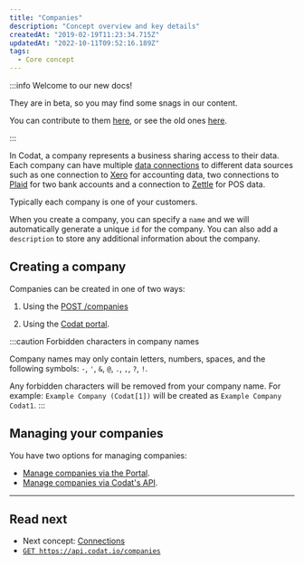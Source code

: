 ```yaml
---
title: "Companies"
description: "Concept overview and key details"
createdAt: "2019-02-19T11:23:34.715Z"
updatedAt: "2022-10-11T09:52:16.189Z"
tags:
  - Core concept
---
```


:::info Welcome to our new docs!

They are in beta, so you may find some snags in our content.

You can contribute to them <a href="https://github.com/codatio/codat-docs" target="_blank">here</a>, or see the old ones <a href="https://codat.readme.io/docs">here</a>.

:::

In Codat, a company represents a business sharing access to their data. Each company can have multiple [data connections](/core-concepts/connections) to different data sources such as one connection to [Xero](/integrations/accounting/xero/accounting-xero) for accounting data, two connections to [Plaid](/integrations/banking/plaid/banking-plaid) for two bank accounts and a connection to [Zettle](/integrations/commerce/zettle/commerce-zettle) for POS data.

Typically each company is one of your customers.

When you create a company, you can specify a `name` and we will automatically generate a unique `id` for the company. You can also add a `description` to store any additional information about the company.

## Creating a company

Companies can be created in one of two ways:

1. Using the <a className="external" href="/codat-api#/operations/create-company" target="_blank">POST /companies</a>

2. Using the [Codat portal](/other/portal/companies#add-a-new-company).

:::caution Forbidden characters in company names

Company names may only contain letters, numbers, spaces, and the following symbols: `-`, `'`, `&`, `@`, `.`, `,`, `?`, `!`.

Any forbidden characters will be removed from your company name. For example: `Example Company (Codat[1])` will be created as `Example Company Codat1`.
:::

## Managing your companies

You have two options for managing companies:

- [Manage companies via the Portal](/other/portal/companies).
- [Manage companies via Codat's API](/using-the-api/managing-companies).

---

## Read next

- Next concept: [Connections](/core-concepts/connections)
- [`GET https://api.codat.io/companies`](/codat-api#/operations/list-companies)

